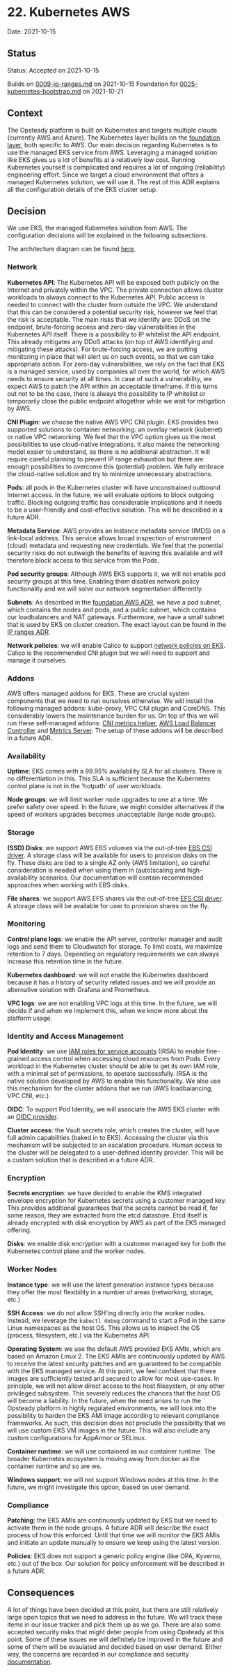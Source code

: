 # 22. Kubernetes AWS

Date: 2021-10-15

## Status

Status: Accepted on 2021-10-15

Builds on [0009-ip-ranges.md](0009-ip-ranges.md) on 2021-10-15
Foundation for [0025-kubernetes-bootstrap.md](0025-kubernetes-bootstrap.md) on 2021-10-21

## Context

The Opsteady platform is built on Kubernetes and targets multiple clouds (currently AWS and Azure). The Kubernetes layer builds on the [foundation layer](./0021-foundation-aws.md), both specific to AWS. Our main decision regarding Kubernetes is to use the managed EKS service from AWS. Leveraging a managed solution like EKS gives us a lot of benefits at a relatively low cost. Running Kubernetes yourself is complicated and requires a lot of ongoing (reliability) engineering effort. Since we target a cloud environment that offers a managed Kubernetes solution, we will use it. The rest of this ADR explains all the configuration details of the EKS cluster setup.

## Decision

We use EKS, the managed Kubernetes solution from AWS. The configuration decisions will be explained in the following subsections.

The architecture diagram can be found [here](../images/kubernetes-aws-0024.drawio.png).

### Network

**Kubernetes API**: The Kubernetes API will be exposed both publicly on the Internet and privately within the VPC. The private connection allows cluster workloads to always connect to the Kubernetes API. Public access is needed to connect with the cluster from outside the VPC. We understand that this can be considered a potential security risk, however we feel that the risk is acceptable. The main risks that we identify are: DDoS on the endpoint, brute-forcing access and zero-day vulnerabilities in the Kubernetes API itself. There is a possibility to IP whitelist the API endpoint. This already mitigates any DDoS attacks (on top of AWS identifying and mitigating these attacks). For brute-forcing access, we are putting monitoring in place that will alert us on such events, so that we can take appropriate action. For zero-day vulnerabilities, we rely on the fact that EKS is a managed service, used by companies all over the world, for which AWS needs to ensure security at all times. In case of such a vulnerability, we expect AWS to patch the API within an acceptable timeframe. If this turns out not to be the case, there is always the possibility to IP whitelist or temporarily close the public endpoint altogether while we wait for mitigation by AWS.

**CNI Plugin**: we choose the native AWS VPC CNI plugin. EKS provides two supported solutions to container networking: an overlay network (kubenet) or native VPC networking. We feel that the VPC option gives us the most possibilities to use cloud-native integrations. It also makes the networking model easier to understand, as there is no additional abstraction. It will require careful planning to prevent IP range exhaustion but there are enough possibilities to overcome this (potential) problem. We fully embrace the cloud-native solution and try to minimize unnecessary abstractions.

**Pods**: all pods in the Kubernetes cluster will have unconstrained outbound Internet access. In the future, we will evaluate options to block outgoing traffic. Blocking outgoing traffic has considerable implications and it needs to be a user-friendly and cost-effective solution. This will be described in a future ADR.

**Metadata Service**: AWS provides an instance metadata service (IMDS) on a link-local address. This service allows broad inspection of environment (cloud) metadata and requesting new credentials. We feel that the potential security risks do not outweigh the benefits of leaving this available and will therefore block access to this service from the Pods.

**Pod security groups**: Although AWS EKS supports it, we will not enable pod security groups at this time. Enabling them disables network policy functionality and we will solve our network segmentation differently.

**Subnets**: As described in the [foundation AWS ADR](./0021-foundation-aws.md), we have a pod subnet, which contains the nodes and pods, and a public subnet, which contains our loadbalancers and NAT gateways. Furthermore, we have a small subnet that is used by EKS on cluster creation. The exact layout can be found in the [IP ranges ADR](./0009-ip-ranges.md).

**Network policies**: we will enable Calico to support [network policies on EKS](https://docs.aws.amazon.com/eks/latest/userguide/calico.html). Calico is the recommended CNI plugin but we will need to support and manage it ourselves.

### Addons

AWS offers managed addons for EKS. These are crucial system components that we need to run ourselves otherwise. We will install the following managed addons: kube-proxy, VPC CNI plugin and CoreDNS. This considerably lowers the maintenance burden for us. On top of this we will run these self-managed addons: [CNI metrics helper](https://docs.aws.amazon.com/eks/latest/userguide/cni-metrics-helper.html), [AWS Load Balancer Controller](https://kubernetes-sigs.github.io/aws-load-balancer-controller/v2.2/) and [Metrics Server](https://docs.aws.amazon.com/eks/latest/userguide/metrics-server.html). The setup of these addons will be described in a future ADR.

### Availability

**Uptime**: EKS comes with a 99.95% availability SLA for all clusters. There is no differentiation in this. This SLA is sufficient because the Kubernetes control plane is not in the 'hotpath' of user workloads.

**Node groups**: we will limit worker node upgrades to one at a time. We prefer safety over speed. In the future, we might consider alternatives if the speed of workers upgrades becomes unacceptable (large node groups).

### Storage

**(SSD) Disks**: we support AWS EBS volumes via the out-of-tree [EBS CSI driver](https://github.com/kubernetes-sigs/aws-ebs-csi-driver). A storage class will be available for users to provision disks on the fly. These disks are tied to a single AZ only (AWS limitation), so careful consideration is needed when using them in (auto)scaling and high-availability scenarios. Our documentation will contain recommended approaches when working with EBS disks.

**File shares**: we support AWS EFS shares via the out-of-tree [EFS CSI driver](https://github.com/kubernetes-sigs/aws-efs-csi-driver). A storage class will be available for user to provision shares on the fly.

### Monitoring

**Control plane logs**: we enable the API server, controller manager and audit logs and send them to Cloudwatch for storage. To limit costs, we maximize retention to 7 days. Depending on regulatory requirements we can always increase this retention time in the future.

**Kubernetes dashboard**: we will not enable the Kubernetes dashboard because it has a history of security related issues and we will provide an alternative solution with Grafana and Prometheus.

**VPC logs**: we are not enabling VPC logs at this time. In the future, we will decide if and when we implement this, when we know more about the platform usage.

### Identity and Access Management

**Pod Identity**: we use [IAM roles for service accounts](https://docs.aws.amazon.com/eks/latest/userguide/iam-roles-for-service-accounts.html) (IRSA) to enable fine-grained access control when accessing cloud resources from Pods. Every workload in the Kubernetes cluster should be able to get its own IAM role, with a minimal set of permissions, to operate successfully. IRSA is the native solution developed by AWS to enable this functionality. We also use this mechanism for the cluster addons that we run (AWS loadbalancing, VPC CNI, etc.).

**OIDC**: To support Pod Identity, we will associate the AWS EKS cluster with an [OIDC provider](https://docs.aws.amazon.com/eks/latest/userguide/enable-iam-roles-for-service-accounts.html).

**Cluster access**: the Vault secrets role, which creates the cluster, will have full admin capabilities (baked in to EKS). Accessing the cluster via this mechanism will be subjected to an escalation procedure. Human access to the cluster will be delegated to a user-defined identity provider. This will be a custom solution that is described in a future ADR.

### Encryption

**Secrets encryption**: we have decided to enable the KMS integrated envelope encryption for Kubernetes secrets using a customer managed key. This provides additional guarantees that the secrets cannot be read if, for some reason, they are extracted from the etcd datastore. Etcd itself is already encrypted with disk encryption by AWS as part of the EKS managed offering.

**Disks**: we enable disk encryption with a customer managed key for both the Kubernetes control plane and the worker nodes.

### Worker Nodes

**Instance type**: we will use the latest generation instance types because they offer the most flexibility in a number of areas (networking, storage, etc.)

**SSH Access**: we do not allow SSH'ing directly into the worker nodes. Instead, we leverage the `kubectl debug` command to start a Pod in the same Linux namespaces as the host OS. This allows us to inspect the OS (process, filesystem, etc.) via the Kubernetes API.

**Operating System**: we use the default AWS provided EKS AMIs, which are based on Amazon Linux 2. The EKS AMIs are continuously updated by AWS to receive the latest security patches and are guaranteed to be compatible with the EKS managed service. At this point, we feel confident that these images are sufficiently tested and secured to allow for most use-cases. In principle, we will not allow direct access to the host filesystem, or any other privileged subsystem. This severely reduces the chances that the host OS will become a liability. In the future, when the need arises to run the Opsteady platform in highly regulated environments, we will look into the possibility to harden the EKS AMI image according to relevant compliance frameworks. As such, this decision does not preclude the possibility that we will use custom EKS VM images in the future. This will also include any custom configurations for AppArmor or SELinux.

**Container runtime**: we will use containerd as our container runtime. The broader Kubernetes ecosystem is moving away from docker as the container runtime and so are we.

**Windows support**: we will not support Windows nodes at this time. In the future, we might investigate this option, based on user demand.

### Compliance

**Patching**: the EKS AMIs are continuously updated by EKS but we need to activate them in the node groups. A future ADR will describe the exact process of how this enforced. Until that time we will monitor the EKS AMIs and initiate an update manually to ensure we keep using the latest version.

**Policies**: EKS does not support a generic policy engine (like OPA, Kyverno, etc.) out of the box. Our solution for policy enforcement will be described in a future ADR.

## Consequences

A lot of things have been decided at this point, but there are still relatively large open topics that we need to address in the future. We will track these items in our issue tracker and pick them up as we go. There are also some accepted security risks that might deter people from using Opsteady at this point. Some of these issues we will definitely be improved in the future and some of them will be evaulated and decided based on user demand. Either way, the concerns are recorded in our compliance and security [documentation](../opsteady/security-and-compliance.md).
